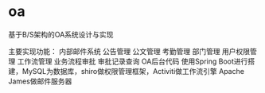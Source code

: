 # oa
基于B/S架构的OA系统设计与实现

主要实现功能：
  内部邮件系统
  公告管理
  公文管理
  考勤管理
  部门管理
  用户权限管理
  工作流管理
  业务流程审批
  审批记录查询
OA后台代码
使用Spring Boot进行搭建，MySQL为数据库，shiro做权限管理框架，Activiti做工作流引擎
Apache James做邮件服务器
